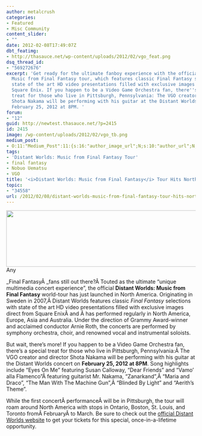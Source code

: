 ```yaml
---
author: metalcrush
categories:
- Featured
- Misc Community
content_slider:
- ""
date: 2012-02-08T17:49:07Z
dbt_featimg:
- http://thasauce.net/wp-content/uploads/2012/02/vgo_feat.png
dsq_thread_id:
- "569272676"
excerpt: 'Get ready for the ultimate fanboy experience with the official Distant Worlds:
  Music from Final Fantasy tour, which features classic Final Fantasy selections with
  state of the art HD video presentations filled with exclusive images direct from
  Square Enix. If you happen to be a Video Game Orchestra fan, there''s a special
  treat for those who live in Pittsburgh, Pennsylvania: The VGO creator and director
  Shota Nakama will be performing with his guitar at the Distant Worlds concert on
  February 25, 2012 at 8PM. '
forum:
- "12"
guid: http://newtest.thasauce.net/?p=2415
id: 2415
image: /wp-content/uploads/2012/02/vgo_tb.png
medium_post:
- O:11:"Medium_Post":11:{s:16:"author_image_url";N;s:10:"author_url";N;s:11:"byline_name";N;s:12:"byline_email";N;s:10:"cross_link";N;s:2:"id";N;s:21:"follower_notification";N;s:7:"license";N;s:14:"publication_id";N;s:6:"status";N;s:3:"url";N;}
tags:
- 'Distant Worlds: Music from Final Fantasy Tour'
- final fantasy
- Nobuo Uematsu
- VGO
title: '<i>Distant Worlds: Music from Final Fantasy</i> Tour Hits North America'
topic:
- "34558"
url: /2012/02/08/distant-worlds-music-from-final-fantasy-tour-hits-north-america/
---
```


<center>
  <a href="http://thasauce.net/wp-content/uploads/2012/02/vgo_banner.png"><img class="aligncenter size-full wp-image-2417" title="vgo_banner" src="http://thasauce.net/wp-content/uploads/2012/02/vgo_banner.png" alt="" width="575" height="150" srcset="http://thasauce.net/wp-content/uploads/2012/02/vgo_banner.png 575w, http://thasauce.net/wp-content/uploads/2012/02/vgo_banner-300x78.png 300w, http://thasauce.net/wp-content/uploads/2012/02/vgo_banner-75x19.png 75w" sizes="(max-width: 575px) 100vw, 575px" /></a>
</center>Any 

_Final FantasyÂ _fans still out there?Â Touted as the ultimate &#8220;unique multimedia concert experience&#8221;, the official **Distant Worlds: Music from Final Fantasy** world-tour has just launched in North America. Originating in Sweden in 2007,Â Distant Worlds features classic _Final Fantasy_ selections with state of the art HD video presentations filled with exclusive images direct from Square EnixÂ and Â has performed regularly in North America, Europe, Asia and Australia. Under the direction of Grammy Award-winner and acclaimed conductor Arnie Roth, the concerts are performed by symphony orchestra, choir, and renowned vocal and instrumental soloists.

But wait, there&#8217;s more! If you happen to be a Video Game Orchestra fan, there&#8217;s a special treat for those who live in Pittsburgh, Pennsylvania:Â The VGO creator and director Shota Nakama will be performing with his guitar at the Distant Worlds concert on **February 25, 2012 at 8PM**. Song highlights include &#8220;Eyes On Me&#8221; featuring Susan Calloway, &#8220;Dear Friends&#8221; and &#8220;Vamo&#8217; alla Flamenco&#8221;Â featuring guitarist Mr. Nakama, &#8220;Zanarkand&#8221;,Â &#8220;Maria and Draco&#8221;, &#8220;The Man With The Machine Gun&#8221;,Â &#8220;Blinded By Light&#8221; and &#8220;Aerith&#8217;s Theme&#8221;.

While the first concertÂ performanceÂ will be in Pittsburgh, the tour will roam around North America with stops in Ontario, Boston, St. Louis, and Toronto fromÂ FebruaryÂ to March. Be sure to check out the [official Distant Worlds website](http://ffdistantworlds.com/) to get your tickets for this special, once-in-a-lifetime opportunity.